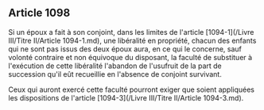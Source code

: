 Article 1098
----
Si un époux a fait à son conjoint, dans les limites de l'article [1094-1](/Livre III/Titre II/Article 1094-1.md), une
libéralité en propriété, chacun des enfants qui ne sont pas issus des deux époux
aura, en ce qui le concerne, sauf volonté contraire et non équivoque du
disposant, la faculté de substituer à l'exécution de cette libéralité l'abandon
de l'usufruit de la part de succession qu'il eût recueillie en l'absence de
conjoint survivant.

Ceux qui auront exercé cette faculté pourront exiger que soient appliquées les
dispositions de l'article [1094-3](/Livre III/Titre II/Article 1094-3.md).
